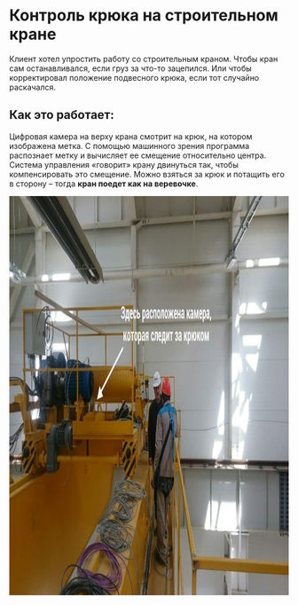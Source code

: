 # Контроль крюка на строительном кране
Клиент хотел упростить работу со строительным краном. Чтобы кран сам останавливался, если груз за что-то зацепился. Или чтобы корректировал положение подвесного крюка, если тот случайно раскачался.

## Как это работает:
Цифровая камера на верху крана смотрит на крюк, на котором изображена метка. С помощью машинного зрения программа распознает метку и вычисляет ее смещение относительно центра. Система управления «говорит» крану двинуться так, чтобы компенсировать это смещение.
Можно взяться за крюк и потащить его в сторону – тогда **кран поедет как на веревочке**.

<img src="./hook.jpg" alt="Принцип работы" width="1280" height="720"/>
